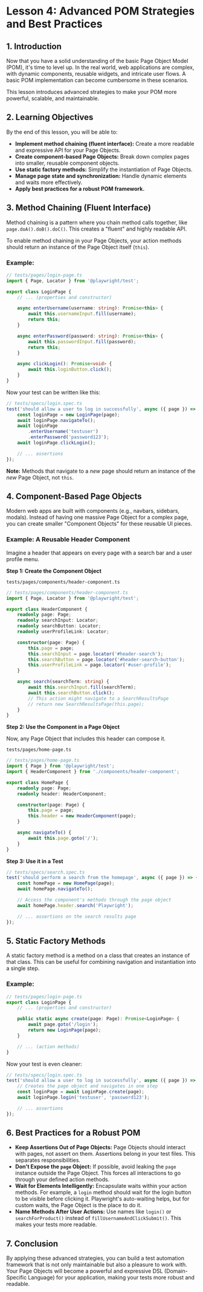 # Lesson 4: Advanced POM Strategies and Best Practices

## 1. Introduction

Now that you have a solid understanding of the basic Page Object Model (POM), it's time to level up. In the real world, web applications are complex, with dynamic components, reusable widgets, and intricate user flows. A basic POM implementation can become cumbersome in these scenarios.

This lesson introduces advanced strategies to make your POM more powerful, scalable, and maintainable.

## 2. Learning Objectives

By the end of this lesson, you will be able to:

-   **Implement method chaining (fluent interface):** Create a more readable and expressive API for your Page Objects.
-   **Create component-based Page Objects:** Break down complex pages into smaller, reusable component objects.
-   **Use static factory methods:** Simplify the instantiation of Page Objects.
-   **Manage page state and synchronization:** Handle dynamic elements and waits more effectively.
-   **Apply best practices for a robust POM framework.**

## 3. Method Chaining (Fluent Interface)

Method chaining is a pattern where you chain method calls together, like `page.doA().doB().doC()`. This creates a "fluent" and highly readable API.

To enable method chaining in your Page Objects, your action methods should return an instance of the Page Object itself (`this`).

### Example:

```typescript
// tests/pages/login-page.ts
import { Page, Locator } from '@playwright/test';

export class LoginPage {
    // ... (properties and constructor)

    async enterUsername(username: string): Promise<this> {
        await this.usernameInput.fill(username);
        return this;
    }

    async enterPassword(password: string): Promise<this> {
        await this.passwordInput.fill(password);
        return this;
    }

    async clickLogin(): Promise<void> {
        await this.loginButton.click();
    }
}
```

Now your test can be written like this:

```typescript
// tests/specs/login.spec.ts
test('should allow a user to log in successfully', async ({ page }) => {
    const loginPage = new LoginPage(page);
    await loginPage.navigateTo();
    await loginPage
        .enterUsername('testuser')
        .enterPassword('password123');
    await loginPage.clickLogin();

    // ... assertions
});
```

**Note:** Methods that navigate to a *new* page should return an instance of the *new* Page Object, not `this`.

## 4. Component-Based Page Objects

Modern web apps are built with components (e.g., navbars, sidebars, modals). Instead of having one massive Page Object for a complex page, you can create smaller "Component Objects" for these reusable UI pieces.

### Example: A Reusable Header Component

Imagine a header that appears on every page with a search bar and a user profile menu.

**Step 1: Create the Component Object**

`tests/pages/components/header-component.ts`

```typescript
// tests/pages/components/header-component.ts
import { Page, Locator } from '@playwright/test';

export class HeaderComponent {
    readonly page: Page;
    readonly searchInput: Locator;
    readonly searchButton: Locator;
    readonly userProfileLink: Locator;

    constructor(page: Page) {
        this.page = page;
        this.searchInput = page.locator('#header-search');
        this.searchButton = page.locator('#header-search-button');
        this.userProfileLink = page.locator('#user-profile');
    }

    async search(searchTerm: string) {
        await this.searchInput.fill(searchTerm);
        await this.searchButton.click();
        // This action might navigate to a SearchResultsPage
        // return new SearchResultsPage(this.page);
    }
}
```

**Step 2: Use the Component in a Page Object**

Now, any Page Object that includes this header can compose it.

`tests/pages/home-page.ts`

```typescript
// tests/pages/home-page.ts
import { Page } from '@playwright/test';
import { HeaderComponent } from './components/header-component';

export class HomePage {
    readonly page: Page;
    readonly header: HeaderComponent;

    constructor(page: Page) {
        this.page = page;
        this.header = new HeaderComponent(page);
    }

    async navigateTo() {
        await this.page.goto('/');
    }
}
```

**Step 3: Use it in a Test**

```typescript
// tests/specs/search.spec.ts
test('should perform a search from the homepage', async ({ page }) => {
    const homePage = new HomePage(page);
    await homePage.navigateTo();

    // Access the component's methods through the page object
    await homePage.header.search('Playwright');

    // ... assertions on the search results page
});
```

## 5. Static Factory Methods

A static factory method is a method on a class that creates an instance of that class. This can be useful for combining navigation and instantiation into a single step.

### Example:

```typescript
// tests/pages/login-page.ts
export class LoginPage {
    // ... (properties and constructor)

    public static async create(page: Page): Promise<LoginPage> {
        await page.goto('/login');
        return new LoginPage(page);
    }

    // ... (action methods)
}
```

Now your test is even cleaner:

```typescript
// tests/specs/login.spec.ts
test('should allow a user to log in successfully', async ({ page }) => {
    // Creates the page object and navigates in one step
    const loginPage = await LoginPage.create(page);
    await loginPage.login('testuser', 'password123');

    // ... assertions
});
```

## 6. Best Practices for a Robust POM

-   **Keep Assertions Out of Page Objects:** Page Objects should interact with pages, not assert on them. Assertions belong in your test files. This separates responsibilities.
-   **Don't Expose the `page` Object:** If possible, avoid leaking the `page` instance outside the Page Object. This forces all interactions to go through your defined action methods.
-   **Wait for Elements Intelligently:** Encapsulate waits within your action methods. For example, a `login` method should wait for the login button to be visible before clicking it. Playwright's auto-waiting helps, but for custom waits, the Page Object is the place to do it.
-   **Name Methods After User Actions:** Use names like `login()` or `searchForProduct()` instead of `fillUsernameAndClickSubmit()`. This makes your tests more readable.

## 7. Conclusion

By applying these advanced strategies, you can build a test automation framework that is not only maintainable but also a pleasure to work with. Your Page Objects will become a powerful and expressive DSL (Domain-Specific Language) for your application, making your tests more robust and readable.